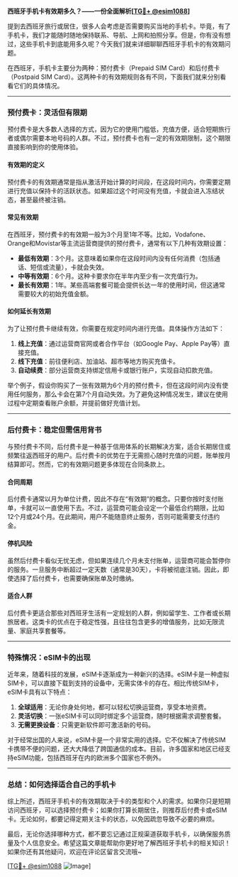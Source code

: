 **西班牙手机卡有效期多久？——一份全面解析[[TG💪+ @esim1088](https://t.me/s/esim1088)]**

提到去西班牙旅行或居住，很多人会考虑是否需要购买当地的手机卡。毕竟，有了手机卡，我们才能随时随地保持联系、导航、上网和拍照分享。但是，你有没有想过，这些手机卡到底能用多久呢？今天我们就来详细聊聊西班牙手机卡的有效期问题。

在西班牙，手机卡主要分为两种：预付费卡（Prepaid SIM Card）和后付费卡（Postpaid SIM Card）。这两种卡的有效期规则各有不同，下面我们就来分别看看它们的具体情况。

---

### **预付费卡：灵活但有限期**

预付费卡是大多数人选择的方式，因为它的使用门槛低，充值方便，适合短期旅行者或偶尔需要本地号码的人群。不过，预付费卡也有一定的有效期限制，这个期限直接影响到你的使用体验。

#### **有效期的定义**
预付费卡的有效期通常是指从激活开始计算的时间段，在这段时间内，你需要定期进行充值以保持卡的活跃状态。如果超过这个时间没有充值，卡就会进入冻结状态，甚至最终被注销。

#### **常见有效期**
在西班牙，预付费卡的有效期一般为3个月至1年不等。比如，Vodafone、Orange和Movistar等主流运营商提供的预付费卡，通常有以下几种有效期设置：
- **最低有效期**：3个月。这意味着如果你在这段时间内没有任何消费（包括通话、短信或流量），卡就会失效。
- **中等有效期**：6个月。这种卡要求你在半年内至少有一次充值行为。
- **最长有效期**：1年。某些高端套餐可能会提供长达一年的使用时间，但这通常需要较大的初始充值金额。

#### **如何延长有效期**
为了让预付费卡继续有效，你需要在规定时间内进行充值。具体操作方法如下：
1. **线上充值**：通过运营商官网或者合作平台（如Google Pay、Apple Pay等）直接充值。
2. **线下充值**：前往便利店、加油站、超市等地方购买充值卡。
3. **自动续费**：部分运营商支持绑定信用卡或银行账户，实现自动扣款充值。

举个例子，假设你购买了一张有效期为6个月的预付费卡，但在这段时间内没有使用任何服务，那么卡会在第7个月自动失效。为了避免这种情况发生，建议在使用过程中定期查看账户余额，并提前做好充值计划。

---

### **后付费卡：稳定但需信用背书**

与预付费卡不同，后付费卡是一种基于信用体系的长期解决方案，适合长期居住或频繁往返西班牙的用户。后付费卡的优势在于无需担心随时充值的问题，账单按月结算即可。然而，它的有效期问题更多体现在合同条款上。

#### **合同周期**
后付费卡通常以月为单位计费，因此不存在“有效期”的概念。只要你按时支付账单，卡就可以一直使用下去。不过，运营商可能会设定一个最低合约期限，比如12个月或24个月。在此期间，用户不能随意终止服务，否则可能需要支付违约金。

#### **停机风险**
虽然后付费卡看似无忧无虑，但如果连续几个月未支付账单，运营商可能会暂停你的服务。一旦服务中断超过一定天数（通常是30天），卡将被彻底注销。因此，即使选择了后付费卡，也需要确保账单及时缴纳。

#### **适合人群**
后付费卡更适合那些对西班牙生活有一定规划的人群，例如留学生、工作者或长期旅居者。这类卡的优点在于稳定性强，且往往包含更多的增值服务，比如无限流量、家庭共享套餐等。

---

### **特殊情况：eSIM卡的出现**

近年来，随着科技的发展，eSIM卡逐渐成为一种新兴的选择。eSIM卡是一种虚拟SIM卡，可以直接下载到支持的设备中，无需实体卡的存在。相比传统SIM卡，eSIM卡具有以下特点：

1. **全球适用**：无论你身处何地，都可以轻松切换运营商，享受本地资费。
2. **灵活切换**：一张eSIM卡可以同时绑定多个运营商，随时根据需求调整套餐。
3. **无需更换设备**：只需更新软件即可激活新的号码。

对于经常出国的人来说，eSIM卡是一个非常实用的选择。它不仅解决了传统SIM卡携带不便的问题，还大大降低了跨国通信的成本。目前，许多国家和地区已经支持eSIM功能，包括西班牙在内的欧洲多个国家也不例外。

---

### **总结：如何选择适合自己的手机卡**

综上所述，西班牙手机卡的有效期取决于卡的类型和个人的需求。如果你只是短期访问西班牙，可以选择预付费卡；如果你打算长期居住，则推荐后付费卡或eSIM卡。无论如何，都要记得定期关注卡的状态，以免因疏忽导致不必要的麻烦。

最后，无论你选择哪种方式，都不要忘记通过正规渠道获取手机卡，以确保服务质量及个人信息安全。希望这篇文章能帮助你更好地了解西班牙手机卡的相关知识！如果你还有其他疑问，欢迎在评论区留言交流哦~

[[TG💪+ @esim1088](https://t.me/s/esim1088) ![Image](https://i.postimg.cc/4NQfJmqS/Snipaste-2025-05-13-00-14-12.png)]